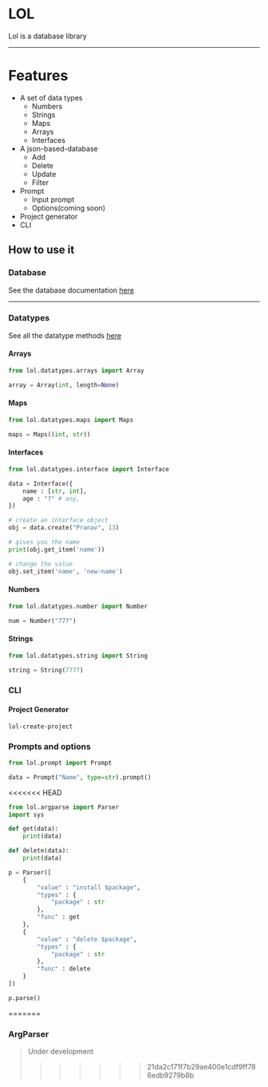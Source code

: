 # LOL
Lol is a database library
<hr>

# Features
- A set of data types
    - Numbers
    - Strings
    - Maps
    - Arrays
    - Interfaces
- A json-based-database
    - Add
    - Delete
    - Update
    - Filter
- Prompt
    - Input prompt
    - Options(coming soon)
- Project generator
- CLI

## How to use it
### Database
See the database documentation [here](https://github.com/pranavbaburaj/lol/blob/master/docs/database.md)

<hr>

### Datatypes

See all the datatype methods [here](https://github.com/pranavbaburaj/lol/blob/master/docs/types.md)
#### Arrays
```python
from lol.datatypes.arrays import Array

array = Array(int, length=None)
```
#### Maps
```python
from lol.datatypes.maps import Maps

maps = Maps((int, str))
```

#### Interfaces
```python
from lol.datatypes.interface import Interface

data = Interface({
    name : [str, int],
    age : "?" # any,
})

# create an interface object
obj = data.create("Pranav", 13)

# gives you the name
print(obj.get_item('name'))

# change the value
obj.set_item('name', 'new-name')
```

#### Numbers
```python
from lol.datatypes.number import Number

num = Number("777")

```

#### Strings
```python
from lol.datatypes.string import String

string = String(7777)
```

### CLI

#### Project Generator
```
lol-create-project
```


### Prompts and options
```python
from lol.prompt import Prompt

data = Prompt("Name", type=str).prompt()
```

<<<<<<< HEAD
```python
from lol.argparse import Parser
import sys

def get(data):
    print(data)

def delete(data):
    print(data)

p = Parser([
    {
        "value" : "install $package",
        "types" : {
            "package" : str
        },
        "func" : get
    },
    {
        "value" : "delete $package",
        "types" : {
            "package" : str
        },
        "func" : delete
    }
])

p.parse()
```

=======
### ArgParser
> Under development
>>>>>>> 21da2c171f7b29ae400e1cdf9ff786edb9279b8b
